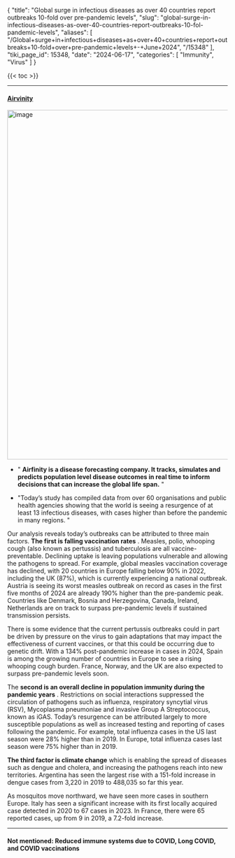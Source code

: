 {
  "title": "Global surge in infectious diseases as over 40 countries report outbreaks 10-fold over pre-pandemic levels",
  "slug": "global-surge-in-infectious-diseases-as-over-40-countries-report-outbreaks-10-fol-pandemic-levels",
  "aliases": [
    "/Global+surge+in+infectious+diseases+as+over+40+countries+report+outbreaks+10-fold+over+pre-pandemic+levels+-+June+2024",
    "/15348"
  ],
  "tiki_page_id": 15348,
  "date": "2024-06-17",
  "categories": [
    "Immunity",
    "Virus"
  ]
}

{{< toc >}}

---

#### [Airvinity](https://www.airfinity.com/articles/global-surge-in-infectious-diseases-as-over-40-countries-report-outbreaks-10)

<img src="https://d1bk1kqxc0sym.cloudfront.net/attachments/webp/increased-infectious-diseases.webp" alt="image" width="800">

* " **Airfinity is a disease forecasting company. It tracks, simulates and predicts population level disease outcomes in real time to inform decisions that can increase the global life span.** "

* "Today’s study has compiled data from over 60 organisations and public health agencies showing that the world is seeing a resurgence of at least 13 infectious diseases, with cases higher than before the pandemic in many regions. "

Our analysis reveals today’s outbreaks can be attributed to three main factors.  **The first is falling vaccination rates** . Measles, polio, whooping cough (also known as pertussis) and tuberculosis are all vaccine-preventable. Declining uptake is leaving populations vulnerable and allowing the pathogens to spread. For example, global measles vaccination coverage has declined, with 20 countries in Europe falling below 90% in 2022, including the UK (87%), which is currently experiencing a national outbreak. Austria is seeing its worst measles outbreak on record as cases in the first five months of 2024 are already 190% higher than the pre-pandemic peak. Countries like Denmark, Bosnia and Herzegovina, Canada, Ireland, Netherlands are on track to surpass pre-pandemic levels if sustained transmission persists.

There is some evidence that the current pertussis outbreaks could in part be driven by pressure on the virus to gain adaptations that may impact the effectiveness of current vaccines, or that this could be occurring due to genetic drift. With a 134% post-pandemic increase in cases in 2024, Spain is among the growing number of countries in Europe to see a rising whooping cough burden. France, Norway, and the UK are also expected to surpass pre-pandemic levels soon.

The  **second is an overall decline in population immunity during the pandemic years** . Restrictions on social interactions suppressed the circulation of pathogens such as influenza, respiratory syncytial virus (RSV), Mycoplasma pneumoniae and invasive Group A Streptococcus, known as iGAS. Today’s resurgence can be attributed largely to more susceptible populations as well as increased testing and reporting of cases following the pandemic. For example, total influenza cases in the US last season were 28% higher than in 2019. In Europe, total influenza cases last season were 75% higher than in 2019.

 **The third factor is climate change**  which is enabling the spread of diseases such as dengue and cholera, and increasing the pathogens reach into new territories. Argentina has seen the largest rise with a 151-fold increase in dengue cases from 3,220 in 2019 to 488,035 so far this year.

As mosquitos move northward, we have seen more cases in southern Europe. Italy has seen a significant increase with its first locally acquired case detected in 2020 to 67 cases in 2023. In France, there were 65 reported cases, up from 9 in 2019, a 7.2-fold increase.

---

#### Not mentioned: Reduced immune systems due to COVID, Long COVID, and COVID vaccinations
